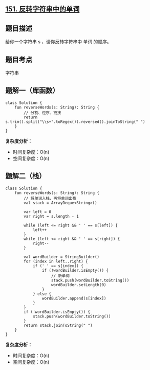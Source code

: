 ## [151. 反转字符串中的单词](https://leetcode.cn/problems/reverse-words-in-a-string/description/)

## 题目描述

给你一个字符串 s ，请你反转字符串中 单词 的顺序。

## 题目考点

字符串

## 题解一（库函数）
 
```
class Solution {
    fun reverseWords(s: String): String {
        // 分割、逆序、链接
        return s.trim().split("\\s+".toRegex()).reversed().joinToString(" ")
    }
}
```

**复杂度分析：**

- 时间复杂度：O(n)
- 空间复杂度：O(n) 

## 题解二（栈）

```
class Solution {
    fun reverseWords(s: String): String {
        // 将单词入栈，再将单词出栈
        val stack = ArrayDeque<String>()

        var left = 0
        var right = s.length - 1

        while (left <= right && ' ' == s[left]) {
            left++
        }
        while (left <= right && ' ' == s[right]) {
            right--
        }

        val wordBuilder = StringBuilder()
        for (index in left..right) {
            if (' ' == s[index]) {
                if (!wordBuilder.isEmpty()) {
                    // 新单词
                    stack.push(wordBuilder.toString())
                    wordBuilder.setLength(0)
                }
            } else {
                wordBuilder.append(s[index])
            }
        }
        if (!wordBuilder.isEmpty()) {
            stack.push(wordBuilder.toString())
        }
        return stack.joinToString(" ")
    }
}
```

**复杂度分析：**

- 时间复杂度：O(n)
- 空间复杂度：O(n) 
